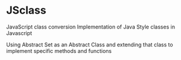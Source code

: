 # JSclass
JavaScript class conversion
Implementation of Java Style classes in Javascript

Using Abstract Set as an Abstract Class and extending that class to implement specific methods and functions
